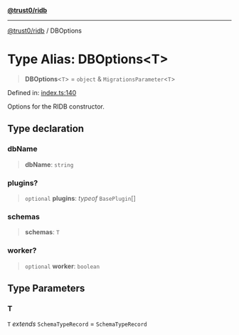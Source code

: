 [**@trust0/ridb**](../README.md)

***

[@trust0/ridb](../README.md) / DBOptions

# Type Alias: DBOptions\<T\>

> **DBOptions**\<`T`\> = `object` & `MigrationsParameter`\<`T`\>

Defined in: [index.ts:140](https://github.com/trust0-project/RIDB/blob/99f8e06bc2c726a1192260e25dbfd2441e99a2b5/packages/ridb/src/index.ts#L140)

Options for the RIDB constructor.

## Type declaration

### dbName

> **dbName**: `string`

### plugins?

> `optional` **plugins**: *typeof* `BasePlugin`[]

### schemas

> **schemas**: `T`

### worker?

> `optional` **worker**: `boolean`

## Type Parameters

### T

`T` *extends* `SchemaTypeRecord` = `SchemaTypeRecord`
